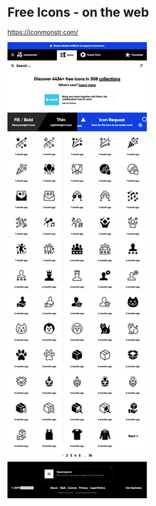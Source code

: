 ﻿# Free Icons - on the web 

<https://iconmonstr.com/>

![Screenshot](/pic/free-icons-on-the-web-iconmonstr.png)
 